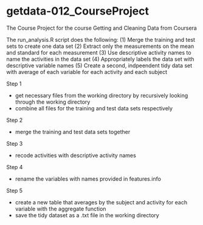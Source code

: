 # getdata-012_CourseProject
The Course Project for the course Getting and Cleaning Data from Coursera

The run_analysis.R script does the following: 
(1) Merge the training and test sets to create one data set
(2) Extract only the measurements on the mean and standard
    for each measurement
(3) Use descriptive activity names to name the activities in the data set
(4) Appropriately labels the data set with descriptive variable names
(5) Create a second, indpeendent tidy data set with average of each variable 
    for each activity and each subject


Step 1
- get necessary files from the working directory by recursively looking through the working directory
- combine all files for the training and test data sets respectively 

Step 2
- merge the training and test data sets together

Step 3
- recode activities with descriptive activity names

Step 4
- rename the variables with names provided in features.info

Step 5
- create a new table that averages by the subject and activity for each variable with the aggregate function
- save the tidy dataset as a .txt file in the working directory
